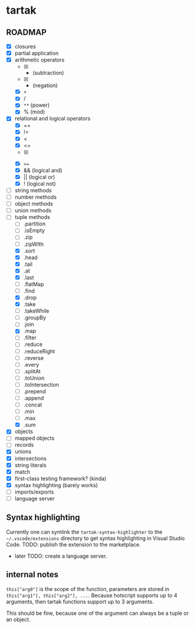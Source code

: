 # tartak

## ROADMAP

- [x] closures
- [x] partial application
- [x] arithmetic operators
  - [x] - (subtraction)
  - [x] - (negation)
  - [x] `+`
  - [x] /
  - [x] `**` (power)
  - [x] % (mod)
- [x] relational and logical operators
  - [x] ==
  - [x] !=
  - [x] <
  - [x] <=
  - [x] >
  - [x] `>=`
  - [x] && (logical and)
  - [x] || (logical or)
  - [x] ! (logical not)
- [ ] string methods
- [ ] number methods
- [ ] object methods
- [ ] union methods
- [ ] tuple methods
  - [ ] .partition
  - [ ] .isEmpty
  - [ ] .zip
  - [ ] .zipWIth
  - [x] .sort
  - [x] .head
  - [x] .tail
  - [x] .at
  - [x] .last
  - [ ] .flatMap
  - [ ] .find
  - [x] .drop
  - [x] .take
  - [ ] .takeWhile
  - [ ] .groupBy
  - [ ] .join
  - [x] .map
  - [ ] .filter
  - [ ] .reduce
  - [ ] .reduceRight
  - [ ] .reverse
  - [ ] .every
  - [ ] .splitAt
  - [ ] .toUnion
  - [ ] .toIntersection
  - [ ] .prepend
  - [ ] .append
  - [ ] .concat
  - [ ] .min
  - [ ] .max
  - [x] .sum
- [x] objects
- [ ] mapped objects
- [ ] records
- [x] unions
- [x] intersections
- [x] string literals
- [x] match
- [x] first-class testing framework? (kinda)
- [x] syntax highlighting (barely works)
- [ ] imports/exports
- [ ] language server

## Syntax highlighting

Currently one can symlink the `tartak-syntax-highlighter` to the `~/.vscode/extensions` directory to get syntax highlighting in Visual Studio Code.
TODO: publish the extension to the marketplace.

- later TODO: create a language server.

## internal notes

`this["arg0"]` is the scope of the function, parameters are stored in `this["arg1"], this["arg2"], ...`.
Because hotscript supports up to 4 arguments, then tartak functions support up to 3 arguments.

This should be fine, because one of the argument can always be a tuple or an object.

